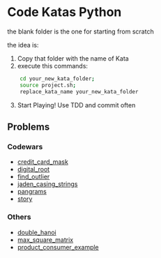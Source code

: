 # Code Katas Python

the blank folder is the one for starting from scratch 

the idea is:

1. Copy that folder with the name of Kata
2. execute this commands:
```bash
    cd your_new_kata_folder;
    source project.sh;
    replace_kata_name your_new_kata_folder
```
3. Start Playing! Use TDD and commit often


## Problems

### Codewars

* [credit_card_mask](./codewars/credit_card_mask/README.md)
* [digital_root](./codewars/digital_root/README.md)
* [find_outlier](./codewars/find_outlier/README.md)
* [jaden_casing_strings](./codewars/jaden_casing_strings/README.md)
* [pangrams](./codewars/pangrams/README.md)
* [story](./codewars/story/README.md)

### Others

* [double_hanoi](./double_hanoi/README.md)
* [max_square_matrix](./max_square_matrix/README.md)
* [product_consumer_example](./product_consumer_example/README.md)

